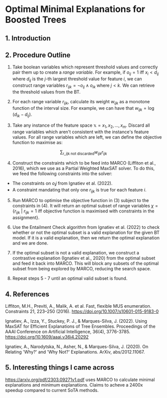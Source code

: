 # Optimal Minimal Explanations for Boosted Trees

## 1. Introduction

## 2. Procedure Outline

1. Take boolean variables which represent threshold values and correctly pair them up to create a *range variable*. For example, if $o_{ij} = 1$ iff $x_i < d_{ij}$ where $d_{ij}$ is the $j$-th largest threshold value for feature $i$, we can construct range variables $r_{ijk} = \lnot o_{ij} \land o_{ik}$ where $j < k$. We can retrieve the threshold values from the BT.

2. For each range variable $r_{ijk}$, calculate its weight $w_{ijk}$ as a monotone function of the interval size. For example, we can have that $w_{ijk} = \log(d_{ik} - d_{ij})$.

3. Take any instance of the feature space $\mathbb{x} = {x_1, x_2, ..., x_m}$. Discard all range variables which aren't consistent with the instance's feature values. For all range variables which are left, we can define the objective function to maximise as:

$$\sum_{\text{r_{ijk} not discarded}} w_{ijk}r_{ijk}$$

4. Construct the constraints which to be feed into MARCO (Liffiton et al., 2016), which we use as a Partial Weighted MaxSAT solver. To do this, we feed the following constraints into the solver:
  -  The constraints on $o_ij$ from Ignatiev et al. (2022).
  -  A constraint mandating that only one $r_{ijk}$ is true for each feature $i$.
  
5. Run MARCO to optimise the objective function in (3) subject to the constraints in (4). It will return an optimal subset of range variables $\chi = \{r_{ijk}\ |\ r_{ijk} = 1 \text{ iff objective function is maximised with constraints in the assignment}\}$.

6. Use the Entailment Check algorithm from Ignatiev et al. (2022) to check whether or not the optimal subset is a valid explanation for the given BT model. If it is a valid explanation, then we return the optimal explanation and we are done.

7. If the optimal subset is not a valid explanation, we construct a contrastive explanation (Ignatiev et al., 2020) from the optimal subset and feed it back into MARCO. This will block any subsets of the optimal subset from being explored by MARCO, reducing the search space.

8. Repeat steps 5 - 7 until an optimal valid subset is found.

## 4. References

Liffiton, M.H., Previti, A., Malik, A. et al. Fast, flexible MUS enumeration. Constraints 21, 223–250 (2016). https://doi.org/10.1007/s10601-015-9183-0

Ignatiev, A., Izza, Y., Stuckey, P. J., & Marques-Silva, J. (2022). Using MaxSAT for Efficient Explanations of Tree Ensembles. Proceedings of the AAAI Conference on Artificial Intelligence, 36(4), 3776-3785. https://doi.org/10.1609/aaai.v36i4.20292

Ignatiev, A., Narodytska, N., Asher, N., & Marques-Silva, J. (2020). On Relating 'Why?' and 'Why Not?' Explanations. ArXiv, abs/2012.11067.

## 5. Interesting things I came across

https://arxiv.org/pdf/2303.09271v1.pdf uses MARCO to calculate minimal explanations and minimum explanations. Claims to acheve a 2400x speedup compared to current SoTA methods.
